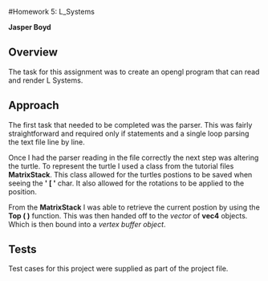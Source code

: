 #Homework 5: L_Systems

__Jasper Boyd__

## Overview 

The task for this assignment was to create an opengl program that can read and render L Systems. 

## Approach

The first task that needed to be completed was the parser. This was fairly straightforward and required only if statements and a single loop parsing the text file line by line.

Once I had the parser reading in the file correctly the next step was altering the turtle. To represent the turtle I used a class from the tutorial files __MatrixStack__. This class allowed for the turtles postions to be saved when seeing the __' [ '__ char. It also allowed for the rotations to be applied to the position. 

From the __MatrixStack__ I was able to retrieve the current postion by using the __Top ( )__ function. This was then handed off to the *vector* of __vec4__ objects. Which is then bound into a *vertex buffer object*. 

## Tests 

Test cases for this project were supplied as part of the project file. 